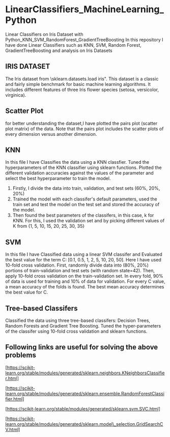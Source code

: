 # LinearClassifiers_MachineLearning_Python
Linear Classifiers on Iris Dataset with Python_KNN_SVM_RandomForest_GradientTreeBoosting
In this repository I have done Linear Classifiers such as KNN, SVM, Random Forest, GradientTreeBoosting and analysis on Iris Datasets
## IRIS DATASET
The Iris dataset from \sklearn.datasets.load iris". This dataset is a classic and fairly simple benchmark for basic machine learning algorithms. It includes different features of three Iris flower species (setosa, versicolor, virginica).
## Scatter Plot
for better understanding the dataset,I have plotted the pairs plot (scatter plot matrix) of the data. Note that the pairs plot includes the scatter plots of every dimension
versus another dimension.
## KNN
In this file I have Classifies the data using a KNN classfier. Tuned the hyperparameters of the KNN classifier using sklearn functions. Plotted the different validation accuracies against the values of the parameter and select the best hyperparameter to train the model.
1. Firstly, I divide the data into train, validation, and test sets (60%, 20%, 20%)
2. Trained the model with each classifer's default parameters, used the train set and test the model on the test set and stored the accuracy of the model.
3. Then found the best parameters of the classifers, in this case, k for KNN. For this, I used the validation set and by picking different values of K from {1, 5, 10, 15, 20, 25, 30, 35}
## SVM
In this file I have Classified data using a linear SVM classifer and Evaluated the best value for the term C: [0.1, 0.5, 1, 2, 5, 10, 20, 50]. Here I have used 10-fold cross validation. First, randomly divide data into (80%, 20%) portions of train-validation and test sets (with random state=42). Then, apply 10-fold cross validation on the train-validation set. In every fold, 90% of data is used for training and 10% of data for validation. For every C value, a mean accuracy of the folds is found. The best mean accuracy determines the best value for C.
## Tree-based Classifers
Classified the data using three tree-based classifers: Decision Trees, Random Forests and Gradient Tree Boosting. Tuned the hyper-parameters of the classifer using 10-fold cross validation and sklearn functions.

## Following links are useful for solving the above problems
[https://scikit-learn.org/stable/modules/generated/sklearn.neighbors.KNeighborsClassifier.html]

[https://scikit-learn.org/stable/modules/generated/sklearn.ensemble.RandomForestClassifier.html]

[https://scikit-learn.org/stable/modules/generated/sklearn.svm.SVC.html]

[https://scikit-learn.org/stable/modules/generated/sklearn.model\_selection.GridSearchCV.html]
